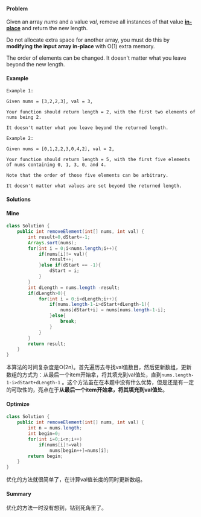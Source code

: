 #### Problem

Given an array *nums* and a value *val*, remove all instances of that value [**in-place**](https://en.wikipedia.org/wiki/In-place_algorithm) and return the new length.

Do not allocate extra space for another array, you must do this by **modifying the input array in-place** with O(1) extra memory.

The order of elements can be changed. It doesn't matter what you leave beyond the new length.

#### Example

```
Example 1:

Given nums = [3,2,2,3], val = 3,

Your function should return length = 2, with the first two elements of nums being 2.

It doesn't matter what you leave beyond the returned length.
```
```
Example 2:

Given nums = [0,1,2,2,3,0,4,2], val = 2,

Your function should return length = 5, with the first five elements of nums containing 0, 1, 3, 0, and 4.

Note that the order of those five elements can be arbitrary.

It doesn't matter what values are set beyond the returned length.
```



#### Solutions

#### Mine

```java
class Solution {
    public int removeElement(int[] nums, int val) {
        int result=0,dStart=-1;
        Arrays.sort(nums);
        for(int i = 0;i<nums.length;i++){
            if(nums[i]!= val){
                result++;
            }else if(dStart == -1){
                dStart = i;
            }
        }
        int dLength = nums.length -result;
        if(dLength>0){
            for(int i = 0;i<dLength;i++){
                if(nums.length-1-i>dStart+dLength-1){
                    nums[dStart+i] = nums[nums.length-1-i];
                }else{
                    break;    
                }
            }
        }
        return result;
    }
}
```

本算法的时间复杂度是O(2n)。首先遍历去寻找val值数目，然后更新数组，更新数组的方式为：从最后一个item开始拿，将其填充到val值处，直到`nums.length-1-i>dStart+dLength-1` 。这个方法虽在在本题中没有什么优势，但是还是有一定的可取性的，亮点在于**从最后一个item开始拿，将其填充到val值处**。

#### Optimize

```java
class Solution {
    public int removeElement(int[] nums, int val) {
        int n = nums.length;
        int begin=0;
        for(int i=0;i<n;i++)
            if(nums[i]!=val)
                nums[begin++]=nums[i];
        return begin;
    }
}
```

优化的方法就很简单了，在计算val值长度的同时更新数组。

#### Summary

优化的方法一时没有想到，钻到死角里了。



